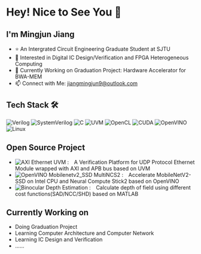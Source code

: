# Hey! Nice to See You 👋

## I'm Mingjun Jiang

- ⭐ An Intergrated Circuit Engineering Graduate Student at SJTU
- 🔭 Interested in Digital IC Design/Verification and FPGA Heterogeneous Computing
- 🌱 Currently Working on Graduation Project: Hardware Accelerator for BWA-MEM
- 📫 Connect with Me: <jiangmingjun9@outlook.com>

## Tech Stack 🛠 
![Verilog](https://img.shields.io/badge/-Verilog-c5b8a5?style=flat)
![SystemVerilog](https://img.shields.io/badge/-SystemVerilog-c5b8a5?style=flat)
![C](https://img.shields.io/badge/-C%2FC%2B%2B-c5b8a5?style=flat)
![UVM](https://img.shields.io/badge/-UVM-c5b8a5?style=flat)
![OpenCL](https://img.shields.io/badge/-OpenCL-c5b8a5?style=flat)
![CUDA](https://img.shields.io/badge/-CUDA-c5b8a5?style=flat)
![OpenVINO](https://img.shields.io/badge/-OpenVINO-c5b8a5?style=flat)
![Linux](https://img.shields.io/badge/-Linux-c5b8a5?style=flat)

## Open Source Project
- ![AXI Ethernet UVM](https://github.com/kkenshin1/AXI-Ethernet-UVM) :&ensp;&ensp;A Verification Platform for UDP Protocol Ethernet Module wrapped with AXI and APB bus based on UVM
- ![OpenVINO Mobilenetv2_SSD MultiNCS2](https://github.com/kkenshin1/OpenVINO-Mobilenetv2_SSD-MultiNCS2) :&ensp;&ensp;Accelerate MobileNetV2-SSD on Intel CPU and Neural Compute Stick2 based on OpenVINO
- ![Binocular Depth Estimation](https://github.com/kkenshin1/Binocular-Depth-Estimation) :&ensp;&ensp;Calculate depth of field using different cost functions(SAD/NCC/SHD) based on MATLAB


## Currently Working on
- Doing Graduation Project
- Learning Computer Architecture and Computer Network
- Learning IC Design and Verification
- ......



<!--
**kkenshin1/kkenshin1** is a ✨ _special_ ✨ repository because its `README.md` (this file) appears on your GitHub profile.

Here are some ideas to get you started:

- 🔭 I’m currently working on ...
- 🌱 I’m currently learning ...
- 👯 I’m looking to collaborate on ...
- 🤔 I’m looking for help with ...
- 💬 Ask me about ...
- 📫 How to reach me: ...
- 😄 Pronouns: ...
- ⚡ Fun fact: ...
- ✨ An Graduate FPGA Developer Intern at Optiver
-->

